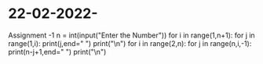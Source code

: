 # 22-02-2022-
Assignment -1
n = int(input("Enter the Number"))
for i in range(1,n+1):
    for j in range(1,i):
        print(j,end="  ")
    print("\n")
for i in range(2,n):
    for j in range(n,i,-1):
        print(n-j+1,end="  ")
    print("\n")
